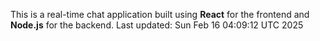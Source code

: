 This is a real-time chat application built using **React** for the frontend and **Node.js** for the backend.
Last updated: Sun Feb 16 04:09:12 UTC 2025
